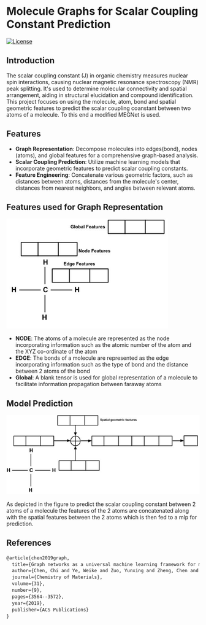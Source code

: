 # Molecule Graphs for Scalar Coupling Constant Prediction

[![License](https://img.shields.io/badge/license-MIT-blue.svg)](LICENSE)

## Introduction
The scalar coupling constant (J) in organic chemistry measures nuclear spin interactions, causing nuclear magnetic resonance spectroscopy (NMR) peak splitting. It's used to determine molecular connectivity and spatial arrangement, aiding in structural elucidation and compound identification. This project focuses on using the molecule, atom, bond and spatial geometric features to predict the scalar coupling coanstant between two atoms of a molecule. To this end a modified MEGNet is used.

## Features

- **Graph Representation**: Decompose molecules into edges(bond), nodes (atoms), and global features for a comprehensive graph-based analysis.
- **Scalar Coupling Prediction**: Utilize machine learning models that incorporate geometric features to predict scalar coupling constants.
- **Feature Engineering**: Concatenate various geometric factors, such as distances between atoms, distances from the molecule's center, distances from nearest neighbors, and angles between relevant atoms.

## Features used for Graph Representation

![Correlation Heatmap](images/Graph_Representation1.jpg)

- **NODE**: The atoms of a molecule are represented as the node incorporating information such as the atomic number of the atom and the XYZ co-ordinate of the atom
- **EDGE**: The bonds of a molecule are represented as the edge incorporating information such as the type of bond and the distance between 2 atoms of the bond
- **Global**: A blank tensor is used for global representation of a molecule to facilitate information propagation between faraway atoms

## Model Prediction

![Correlation Heatmap](images/model_prediction.jpg)

As depicted in the figure to predict the scalar coupling constant between 2 atoms of a molecule the features of the 2 atoms are concatenated along with the spatial features between the 2 atoms which is then fed to a mlp for prediction.

## References
```markdown
@article{chen2019graph,
  title={Graph networks as a universal machine learning framework for molecules and crystals},
  author={Chen, Chi and Ye, Weike and Zuo, Yunxing and Zheng, Chen and Ong, Shyue Ping},
  journal={Chemistry of Materials},
  volume={31},
  number={9},
  pages={3564--3572},
  year={2019},
  publisher={ACS Publications}
}
